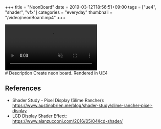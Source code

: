 +++
title = "NeonBoard"
date = 2019-03-12T18:56:51+09:00
tags = ["ue4", "shader", "vfx"]
categories = "everyday"
thumbnail = "/video/neonBoard.mp4"
+++

<div class="image">
<video autoplay muted loop id="vid" src="/video/neonBoard.mp4" type="video/mp4" style="max-width: 480px;">
</div>

<div class="description">
# Description
Create neon board. Rendered in UE4

## References
- Shader Study - Pixel Display (Slime Rancher): https://www.austinobrien.me/blog/shader-study/slime-rancher-pixel-display
- LCD Display Shader Effect: https://www.alanzucconi.com/2016/05/04/lcd-shader/